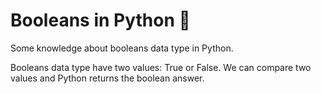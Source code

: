 # Booleans in Python :snake:
Some knowledge about booleans data type in Python.

Booleans data type have two values: True or False.
We can compare two values and Python returns the boolean answer.
